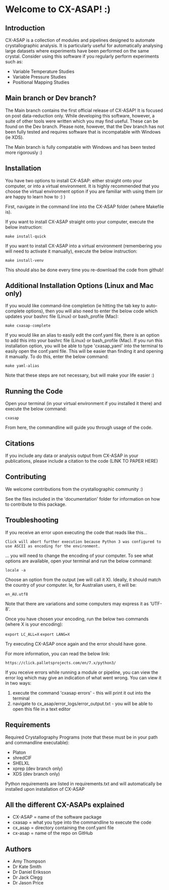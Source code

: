 # Welcome to CX-ASAP! :)

## Introduction

CX-ASAP is a collection of modules and pipelines designed to automate crystallographic analysis. It is particularly useful for automatically analysing large datasets where experiments have been performed on the same crystal. Consider using this software if you regularly perform experiments such as:

* Variable Temperature Studies
* Variable Pressure Studies
* Positional Mapping Studies 

## Main branch or Dev branch?

The Main branch contains the first official release of CX-ASAP! It is focused on post data-reduction only. While developing this software, however, a suite of other tools were written which you may find useful. These can be found on the Dev branch. Please note, however, that the Dev branch has not been fully tested and requires software that is incompatable with Windows (ie XDS). 

The Main branch is fully compatable with Windows and has been tested more rigorously :)

## Installation

You have two options to install CX-ASAP: either straight onto your computer, or into a virtual environment. It is highly recommended that you choose the virtual environment option if you are familiar with using them (or are happy to learn how to :) ) 

First, navigate in the command line into the CX-ASAP folder (where Makefile is). 

If you want to install CX-ASAP straight onto your computer, execute the below instruction:

`make install-quick`

If you want to install CX-ASAP into a virtual environment (remembering you will need to activate it manually), execute the below instruction:

`make install-venv`

This should also be done every time you re-download the code from github! 

## Additional Installation Options (Linux and Mac only) 

If you would like command-line completion (ie hitting the tab key to auto-complete options), then you will also need to enter the below code which updates your bashrc file (Linux) or bash_profile (Mac):

`make cxasap-complete` 

If you would like an alias to easily edit the conf.yaml file, there is an option to add this into your bashrc file (Linux) or bash_profile (Mac). If you run this installation option, you will be able to type 'cxasap_yaml' into the terminal to easily open the conf.yaml file. This will be easier than finding it and opening it manually. To do this, enter the below command:

`make yaml-alias`

Note that these steps are not necessary, but will make your life easier :) 

## Running the Code

Open your terminal (in your virtual environment if you installed it there) and execute the below command:

`cxasap`

From here, the commandline will guide you through usage of the code.

## Citations

If you include any data or analysis output from CX-ASAP in your publications, please include a citation to the code (LINK TO PAPER HERE)

## Contributing

We welcome contributions from the crystallographic community :) 

See the files included in the 'documentation' folder for information on how to contribute to this package. 

## Troubleshooting

If you receive an error upon executing the code that reads like this...

`Click will abort further execution because Python 3 was configured to use ASCII as encoding for the environment.`

... you will need to change the encoding of your computer. To see what options are available, open your terminal and run the below command:

`locale -a`

Choose an option from the output (we will call it X). Ideally, it should match the country of your computer. Ie, for Australian users, it will be:

`en_AU.utf8`

Note that there are variations and some computers may express it as 'UTF-8'. 

Once you have chosen your encoding, run the below two commands (where X is your encoding):

`export LC_ALL=X`
`export LANG=X`

Try executing CX-ASAP once again and the error should have gone. 

For more information, you can read the below link:

`https://click.palletsprojects.com/en/7.x/python3/` 

If you receive errors while running a module or pipeline, you can view the error log which may give an indication of what went wrong. You can view it in two ways:

1. execute the command 'cxasap errors' - this will print it out into the terminal
2. navigate to cx_asap/error_logs/error_output.txt - you will be able to open this file in a text editor

## Requirements

Required Crystallography Programs (note that these must be in your path and commandline executable):

* Platon
* shredCIF
* SHELXL
* xprep (dev branch only)
* XDS (dev branch only)

Python requirements are listed in requirements.txt and will automatically be installed upon installation of CX-ASAP

## All the different CX-ASAPs explained

* CX-ASAP = name of the software package
* cxasap = what you type into the commandline to execute the code 
* cx_asap = directory containing the conf.yaml file
* cx-asap = name of the repo on GitHub

## Authors
* Amy Thompson
* Dr Kate Smith
* Dr Daniel Eriksson
* Dr Jack Clegg
* Dr Jason Price
